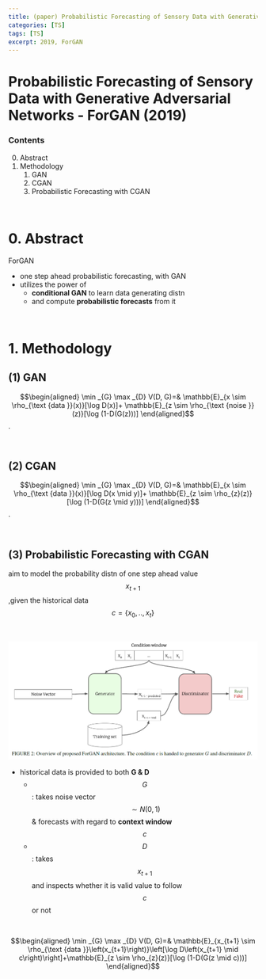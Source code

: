 ```yaml
---
title: (paper) Probabilistic Forecasting of Sensory Data with Generative Adversarial Networks (ForGAN)
categories: [TS]
tags: [TS]
excerpt: 2019, ForGAN
---
```


# Probabilistic Forecasting of Sensory Data with Generative Adversarial Networks - ForGAN (2019)

<script src="https://cdn.mathjax.org/mathjax/latest/MathJax.js?config=TeX-AMS-MML_HTMLorMML" type="text/javascript"></script>

### Contents

0. Abstract
1. Methodology
   1. GAN
   2. CGAN
   3. Probabilistic Forecasting with CGAN

<br>

# 0. Abstract

ForGAN

- one step ahead probabilistic forecasting, with GAN
- utilizes the power of
  - **conditional GAN** to learn data generating distn
  - and compute **probabilistic forecasts** from it

<br>

# 1. Methodology

## (1) GAN

$$\begin{aligned}
\min _{G} \max _{D} V(D, G)=& \mathbb{E}_{x \sim \rho_{\text {data }}(x)}[\log D(x)]+ \mathbb{E}_{z \sim \rho_{\text {noise }}(z)}[\log (1-D(G(z)))]
\end{aligned}$$.

<br>

## (2) CGAN

$$\begin{aligned}
\min _{G} \max _{D} V(D, G)=& \mathbb{E}_{x \sim \rho_{\text {data }}(x)}[\log D(x \mid y)]+ \mathbb{E}_{z \sim \rho_{z}(z)}[\log (1-D(G(z \mid y)))]
\end{aligned}$$.

<br>

## (3) Probabilistic Forecasting with CGAN

aim to model the probability distn of one step ahead value $$x_{t+1}$$ ,given the historical data $$c=\left\{x_{0}, . ., x_{t}\right\}$$

<br>

![figure2](/assets/img/ts/img137.png)

- historical data is provided to both **G & D**
  - $$G$$ : takes noise vector $$\sim N(0,1)$$ & forecasts with regard to **context window** $$c$$
  - $$D$$ : takes $$x_{t+1}$$ and inspects whether it is valid value to follow $$c$$ or not

<br>

$$\begin{aligned}
\min _{G} \max _{D} V(D, G)=& \mathbb{E}_{x_{t+1} \sim \rho_{\text {data }}\left(x_{t+1}\right)}\left[\log D\left(x_{t+1} \mid c\right)\right]+\mathbb{E}_{z \sim \rho_{z}(z)}[\log (1-D(G(z \mid c)))]
\end{aligned}$$









